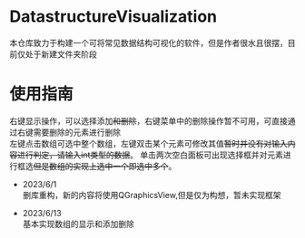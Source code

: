 # DatastructureVisualization

本仓库致力于构建一个可将常见数据结构可视化的软件，但是作者很水且很摆，目前仅处于新建文件夹阶段
# 使用指南
右键显示操作，可以选择添加~~和删除~~，右键菜单中的删除操作暂不可用，可直接通过右键需要删除的元素进行删除  
左键点击数组可选中整个数组，左键双击某个元素可修改其值~~暂时并没有对输入内容进行判定，请输入int类型的数据~~。
单击两次空白面板可出现选择框并对元素进行框选~~但是数组的实现上选中一个即选中多个~~。
  
* 2023/6/1  
删库重构，新的内容将使用QGraphicsView,但是仅为构想，暂未实现框架



* 2023/6/13  
基本实现数组的显示和添加删除